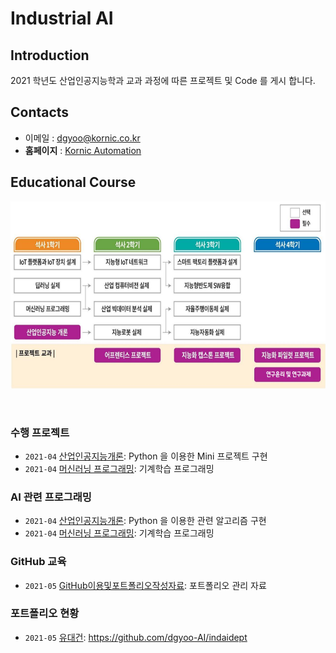 # **Industrial AI** 

## Introduction

2021 학년도 산업인공지능학과 교과 과정에 따른 프로젝트 및 Code 를 게시 합니다.

## Contacts

- 이메일 : [dgyoo@kornic.co.kr](mailto:dgyoo@kornic.co.kr)
- **홈페이지** : [Kornic Automation](https://www.kornic.co.kr)

## Educational Course

<p align="center">

<img src="./Images/EducationalCourse.JPG"  width="640" height="300">

</p>
</br>

### 수행 프로젝트

- `2021-04` [산업인공지능개론](https://github.com/dgyoo-AI/Projects/산업인공지능개론): Python 을 이용한 Mini 프로젝트 구현
- `2021-04` [머신러닝 프로그래밍](https://github.com/dgyoo-AI/projects/머신러닝프로그래밍): 기계학습 프로그래밍

### AI 관련 프로그래밍

- `2021-04` [산업인공지능개론](https://github.com/dgyoo-AI/Programming/산업인공지능개론): Python 을 이용한 관련 알고리즘 구현
- `2021-04` [머신러닝 프로그래밍](https://github.com/dgyoo-AI/Programming/머신러닝프로그래밍): 기계학습 프로그래밍

### GitHub 교육

- `2021-05` [GitHub이용및포트폴리오작성자료](https://github.com/dgyoo-AI/indaidept): 포트폴리오 관리 자료

### 포트폴리오 현황

- `2021-05` [유대건](https://github.com/dgyoo-AI/indaidept): https://github.com/dgyoo-AI/indaidept

